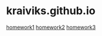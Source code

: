 # kraiviks.github.io

[homework1](https://kraiviks.github.io/Layouts/homework1/)
[homework2](https://kraiviks.github.io/Layouts/homework2/)
[homework3](https://kraiviks.github.io/Layouts/homework3/)
